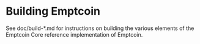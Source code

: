 Building Emptcoin
================

See doc/build-*.md for instructions on building the various
elements of the Emptcoin Core reference implementation of Emptcoin.
